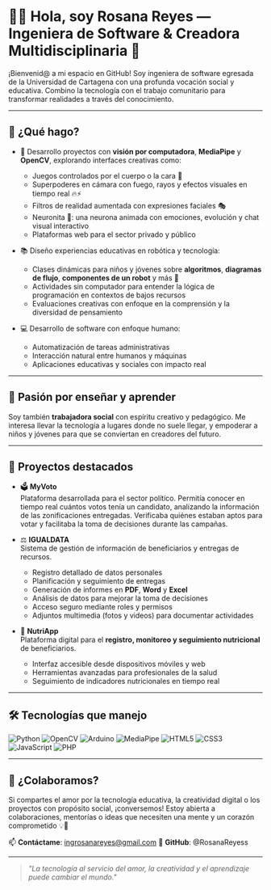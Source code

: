 # 👩‍💻 Hola, soy Rosana Reyes — Ingeniera de Software & Creadora Multidisciplinaria 🌟

¡Bienvenid@ a mi espacio en GitHub! Soy ingeniera de software egresada de la Universidad de Cartagena con una profunda vocación social y educativa. Combino la tecnología con el trabajo comunitario para transformar realidades a través del conocimiento.

---

## 🚀 ¿Qué hago?

- 🧠 Desarrollo proyectos con **visión por computadora**, **MediaPipe** y **OpenCV**, explorando interfaces creativas como:
  - Juegos controlados por el cuerpo o la cara 🤹
  - Superpoderes en cámara con fuego, rayos y efectos visuales en tiempo real 🔥⚡
  - Filtros de realidad aumentada con expresiones faciales 🎭
  - Neuronita 🧠: una neurona animada con emociones, evolución y chat visual interactivo
  - Plataformas web para el sector privado y público 

- 📚 Diseño experiencias educativas en robótica y tecnología:
  - Clases dinámicas para niños y jóvenes sobre **algoritmos**, **diagramas de flujo**, **componentes de un robot** y más 🤖
  - Actividades sin computador para entender la lógica de programación en contextos de bajos recursos
  - Evaluaciones creativas con enfoque en la comprensión y la diversidad de pensamiento

- 💻 Desarrollo de software con enfoque humano:
  - Automatización de tareas administrativas
  - Interacción natural entre humanos y máquinas
  - Aplicaciones educativas y sociales con impacto real

---

## 🌱 Pasión por enseñar y aprender

Soy también **trabajadora social** con espíritu creativo y pedagógico. Me interesa llevar la tecnología a lugares donde no suele llegar, y empoderar a niños y jóvenes para que se conviertan en creadores del futuro.

---

## 🧩 Proyectos destacados

- 🗳️ **MyVoto**  
  Plataforma desarrollada para el sector político. Permitía conocer en tiempo real cuántos votos tenía un candidato, analizando la información de las zonificaciones entregadas. Verificaba quiénes estaban aptos para votar y facilitaba la toma de decisiones durante las campañas.

- ⚖️ **IGUALDATA**  
  Sistema de gestión de información de beneficiarios y entregas de recursos.  
  - Registro detallado de datos personales  
  - Planificación y seguimiento de entregas  
  - Generación de informes en **PDF**, **Word** y **Excel**  
  - Análisis de datos para mejorar la toma de decisiones  
  - Acceso seguro mediante roles y permisos  
  - Adjuntos multimedia (fotos y videos) para documentar actividades

- 🍎 **NutriApp**  
  Plataforma digital para el **registro, monitoreo y seguimiento nutricional** de beneficiarios.  
  - Interfaz accesible desde dispositivos móviles y web  
  - Herramientas avanzadas para profesionales de la salud  
  - Seguimiento de indicadores nutricionales en tiempo real

---

## 🛠️ Tecnologías que manejo

![Python](https://img.shields.io/badge/-Python-3776AB?style=flat&logo=python&logoColor=white)
![OpenCV](https://img.shields.io/badge/-OpenCV-5C3EE8?style=flat&logo=opencv&logoColor=white)
![Arduino](https://img.shields.io/badge/-Arduino-00979D?style=flat&logo=arduino&logoColor=white)
![MediaPipe](https://img.shields.io/badge/-MediaPipe-orange?style=flat)
![HTML5](https://img.shields.io/badge/-HTML5-E34F26?style=flat&logo=html5&logoColor=white)
![CSS3](https://img.shields.io/badge/-CSS3-1572B6?style=flat&logo=css3)
![JavaScript](https://img.shields.io/badge/-JavaScript-F7DF1E?style=flat&logo=javascript&logoColor=black)
![PHP](https://img.shields.io/badge/-PHP-777BB4?style=flat&logo=php&logoColor=white)

---

## 🤝 ¿Colaboramos?

Si compartes el amor por la tecnología educativa, la creatividad digital o los proyectos con propósito social, ¡conversemos! Estoy abierta a colaboraciones, mentorías o ideas que necesiten una mente y un corazón comprometido 💡💙

📫 **Contáctame**: ingrosanareyes@gmail.com
🐙 **GitHub**: @RosanaReyess

---

> *"La tecnología al servicio del amor, la creatividad y el aprendizaje puede cambiar el mundo."*
